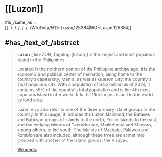 
# [[Luzon]] 

#is_/same_as :: [[../../../../../../WikiData/WD~Luzon,125384|WD~Luzon,125384]] 

## #has_/text_of_/abstract 

> **Luzon** ( loo-ZON, Tagalog: [luˈson]) is the largest and most populous island in the Philippines. 
> 
> Located in the northern portion of the Philippine archipelago, 
> it is the economic and political center of the nation, being home to the country's capital city, Manila, as well as Quezon City, the country's most populous city. With a population of 64.3 million as of 2024, it contains 55% of the country's total population and is the 4th most populous island in the world. It is the 15th largest island in the world by land area.
>
> Luzon may also refer to one of the three primary island groups in the country. In this usage, it includes the Luzon Mainland, the Batanes and Babuyan groups of islands to the north, Polillo Islands to the east, and the outlying islands of Catanduanes, Marinduque and Mindoro, among others, to the south. The islands of Masbate, Palawan and Romblon are also included, although these three are sometimes grouped with another of the island groups, the Visayas.
>
> [Wikipedia](https://en.wikipedia.org/wiki/Luzon) 

